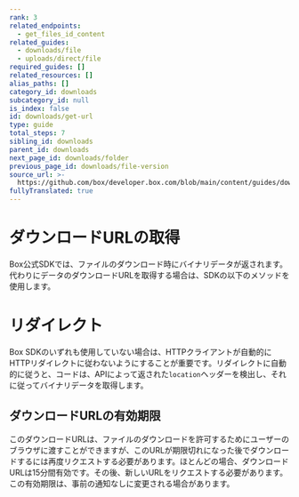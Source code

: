 ```yaml
---
rank: 3
related_endpoints:
  - get_files_id_content
related_guides:
  - downloads/file
  - uploads/direct/file
required_guides: []
related_resources: []
alias_paths: []
category_id: downloads
subcategory_id: null
is_index: false
id: downloads/get-url
type: guide
total_steps: 7
sibling_id: downloads
parent_id: downloads
next_page_id: downloads/folder
previous_page_id: downloads/file-version
source_url: >-
  https://github.com/box/developer.box.com/blob/main/content/guides/downloads/get-url.md
fullyTranslated: true
---
```

# ダウンロードURLの取得

Box公式SDKでは、ファイルのダウンロード時にバイナリデータが返されます。代わりにデータのダウンロードURLを取得する場合は、SDKの以下のメソッドを使用します。

<Samples id="get_files_id_content" variant="get_url">

</Samples>

<Message warning>

# リダイレクト

Box SDKのいずれも使用していない場合は、HTTPクライアントが自動的にHTTPリダイレクトに従わないようにすることが重要です。リダイレクトに自動的に従うと、コードは、APIによって返された`location`ヘッダーを検出し、それに従ってバイナリデータを取得します。

</Message>

## ダウンロードURLの有効期限

このダウンロードURLは、ファイルのダウンロードを許可するためにユーザーのブラウザに渡すことができますが、このURLが期限切れになった後でダウンロードするには再度リクエストする必要があります。ほとんどの場合、ダウンロードURLは15分間有効です。その後、新しいURLをリクエストする必要があります。この有効期限は、事前の通知なしに変更される場合があります。

[api]: e://get_files_id_content
